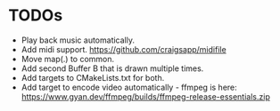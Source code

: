 # TODOs 
* Play back music automatically.
* Add midi support. https://github.com/craigsapp/midifile
* Move map(.) to common.
* Add second Buffer B that is drawn multiple times.
* Add targets to CMakeLists.txt for both.
* Add target to encode video automatically - ffmpeg is here: https://www.gyan.dev/ffmpeg/builds/ffmpeg-release-essentials.zip
